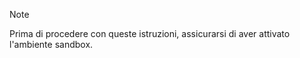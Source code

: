 > [!NOTE]
> Prima di procedere con queste istruzioni, assicurarsi di aver attivato l'ambiente sandbox.